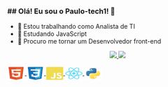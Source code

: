 ### ## Olá! Eu sou o Paulo-tech1! 👋


- 🔭 Estou trabalhando como Analista de TI
- 🌱 Estudando JavaScript
- 👯 Procuro me tornar um Desenvolvedor front-end 

<div align="center">
  <a href="https://github.com/Paulo-tech1">
  <img height="170em" src="https://github-readme-stats.vercel.app/api?username=Paulo-tech1&show_icons=true&theme=dracula&include_all_commits=false&count_private=true"/>
  <img height="170em" src="https://github-readme-stats.vercel.app/api/top-langs/?username=Paulo-tech1&layout=compact&langs_count=7&theme=dracula"/>
</div>
  
  <div style="display: inline_block"><br>
    <img align="center" alt="Paulo-HTML" height="30" width="40" src="https://raw.githubusercontent.com/devicons/devicon/master/icons/html5/html5-original.svg">
    <img align="center" alt="Paulo-CSS" height="30" width="40" src="https://raw.githubusercontent.com/devicons/devicon/master/icons/css3/css3-original.svg">
    <img align="center" alt="Paulo-Js" height="30" width="40" src="https://raw.githubusercontent.com/devicons/devicon/master/icons/javascript/javascript-plain.svg">
    <img align="center" alt="Paulo-React" height="30" width="40" src="https://raw.githubusercontent.com/devicons/devicon/master/icons/react/react-original.svg">
    <img align="center" alt="Paulo-Python" height="30" width="40" src="https://raw.githubusercontent.com/devicons/devicon/master/icons/python/python-original.svg">
  </div>
 

